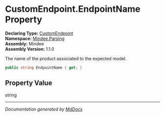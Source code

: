 ﻿<!--  
  <auto-generated>   
    The contents of this file were generated by a tool.  
    Changes to this file may be list if the file is regenerated  
  </auto-generated>   
-->

# CustomEndpoint.EndpointName Property

**Declaring Type:** [CustomEndpoint](../index.md)  
**Namespace:** [Mindee.Parsing](../../index.md)  
**Assembly:** Mindee  
**Assembly Version:** 1.1.0

The name of the product associated to the expected model.

```csharp
public string EndpointName { get; }
```

## Property Value

string

___

*Documentation generated by [MdDocs](https://github.com/ap0llo/mddocs)*

